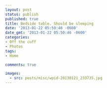 ```yaml
---
layout: post
status: publish
published: true
title: Bedside table. Should be sleeping
date: '2013-01-22 05:50:46 -0600'
date_gmt: '2013-01-22 05:50:46 -0600'
categories:
- Off the cuff
- Photos
tags:
- Home

comments: true

images: 
  - src: posts/misc/wpid-20130121_233735.jpg
---
```

